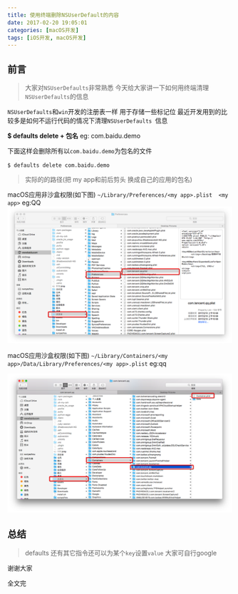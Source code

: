 ```yaml
---
title: 使用终端删除NSUserDefault的内容
date: 2017-02-20 19:05:01
categories: [macOS开发]
tags: [iOS开发, macOS开发]
---
```


前言
--
> 大家对`NSUserDefaults`非常熟悉 今天给大家讲一下如何用终端清理`NSUserDefaults`的信息  

`NSUserDefaults`和`win`开发的注册表一样 用于存储一些标记位
最近开发用到的比较多是如何不运行代码的情况下清理`NSUserDefaults `信息

**$ defaults delete + 包名**  eg: com.baidu.demo 

下面这样会删除所有以`com.baidu.demo`为包名的文件  

``` shell
$ defaults delete com.baidu.demo
```  

> 实际的的路径(把 my app和前后剪头 换成自己的应用的包名)

macOS应用非沙盒权限(如下图) `~/Library/Preferences/<my app>.plist  <my app>`  eg:QQ
![非沙盒路径](/assets/images/20170220ClearNSUserDefaultCcontent/NonSandBoxPermission.png)

macOS应用沙盒权限(如下图)  `~/Library/Containers/<my app>/Data/Library/Preferences/<my app>.plist` eg:qq  

![](/assets/images/20170220ClearNSUserDefaultCcontent/SandBoxPermission.png)


总结
--

> defaults 还有其它指令还可以为某个`key`设置`value` 大家可自行google  

谢谢大家

全文完